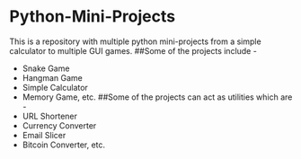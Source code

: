 # Python-Mini-Projects
This is a repository with multiple python mini-projects from a simple calculator to multiple GUI games.
##Some of the projects include - 
- Snake Game
- Hangman Game
- Simple Calculator
- Memory Game, etc.
##Some of the projects can act as utilities which are -
- URL Shortener
- Currency Converter
- Email Slicer
- Bitcoin Converter, etc.


